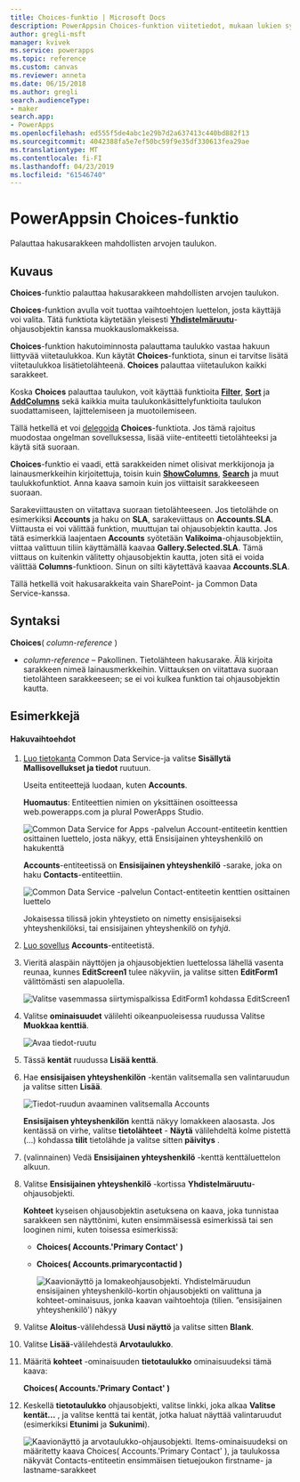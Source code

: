 ```yaml
---
title: Choices-funktio | Microsoft Docs
description: PowerAppsin Choices-funktion viitetiedot, mukaan lukien syntaksi
author: gregli-msft
manager: kvivek
ms.service: powerapps
ms.topic: reference
ms.custom: canvas
ms.reviewer: anneta
ms.date: 06/15/2018
ms.author: gregli
search.audienceType:
- maker
search.app:
- PowerApps
ms.openlocfilehash: ed555f5de4abc1e29b7d2a637413c440bd882f13
ms.sourcegitcommit: 4042388fa5e7ef50bc59f9e35df330613fea29ae
ms.translationtype: MT
ms.contentlocale: fi-FI
ms.lasthandoff: 04/23/2019
ms.locfileid: "61546740"
---
```

# <a name="choices-function-in-powerapps"></a>PowerAppsin Choices-funktio
Palauttaa hakusarakkeen mahdollisten arvojen taulukon.

## <a name="description"></a>Kuvaus
**Choices**-funktio palauttaa hakusarakkeen mahdollisten arvojen taulukon.  

**Choices**-funktion avulla voit tuottaa vaihtoehtojen luettelon, josta käyttäjä voi valita. Tätä funktiota käytetään yleisesti [**Yhdistelmäruutu**](../controls/control-combo-box.md)-ohjausobjektin kanssa muokkauslomakkeissa.

**Choices**-funktion hakutoiminnosta palauttama taulukko vastaa hakuun liittyvää viitetaulukkoa. Kun käytät **Choices**-funktiota, sinun ei tarvitse lisätä viitetaulukkoa lisätietolähteenä. **Choices** palauttaa viitetaulukon kaikki sarakkeet.

Koska **Choices** palauttaa taulukon, voit käyttää funktioita [**Filter**](function-filter-lookup.md), [**Sort**](function-sort.md) ja [**AddColumns**](function-table-shaping.md) sekä kaikkia muita taulukonkäsittelyfunktioita taulukon suodattamiseen, lajittelemiseen ja muotoilemiseen. 

Tällä hetkellä et voi [delegoida](../delegation-overview.md) **Choices**-funktiota. Jos tämä rajoitus muodostaa ongelman sovelluksessa, lisää viite-entiteetti tietolähteeksi ja käytä sitä suoraan. 

**Choices**-funktio ei vaadi, että sarakkeiden nimet olisivat merkkijonoja ja lainausmerkkeihin kirjoitettuja, toisin kuin [**ShowColumns**](function-table-shaping.md), [**Search**](function-filter-lookup.md) ja muut taulukkofunktiot. Anna kaava samoin kuin jos viittaisit sarakkeeseen suoraan.

Sarakeviittausten on viitattava suoraan tietolähteeseen. Jos tietolähde on esimerkiksi **Accounts** ja haku on **SLA**, sarakeviittaus on **Accounts.SLA**. Viittausta ei voi välittää funktion, muuttujan tai ohjausobjektin kautta. Jos tätä esimerkkiä laajentaen **Accounts** syötetään **Valikoima**-ohjausobjektiin, viittaa valittuun tiliin käyttämällä kaavaa **Gallery.Selected.SLA**. Tämä viittaus on kuitenkin välitetty ohjausobjektin kautta, joten sitä ei voida välittää **Columns**-funktioon. Sinun on silti käytettävä kaavaa **Accounts.SLA**.

Tällä hetkellä voit hakusarakkeita vain SharePoint- ja Common Data Service-kanssa.

## <a name="syntax"></a>Syntaksi
**Choices**( *column-reference* )

* *column-reference* – Pakollinen.  Tietolähteen hakusarake. Älä kirjoita sarakkeen nimeä lainausmerkkeihin. Viittauksen on viitattava suoraan tietolähteen sarakkeeseen; se ei voi kulkea funktion tai ohjausobjektin kautta.

## <a name="examples"></a>Esimerkkejä

#### <a name="choices-for-a-lookup"></a>Hakuvaihtoehdot

1. [Luo tietokanta](../../../administrator/create-database.md) Common Data Service-ja valitse **Sisällytä Mallisovellukset ja tiedot** ruutuun.

    Useita entiteettejä luodaan, kuten **Accounts**.

    **Huomautus**: Entiteettien nimien on yksittäinen osoitteessa web.powerapps.com ja plural PowerApps Studio.

    ![Common Data Service for Apps -palvelun Account-entiteetin kenttien osittainen luettelo, josta näkyy, että Ensisijainen yhteyshenkilö on hakukenttä](media/function-choices/entity-account.png)

    **Accounts**-entiteetissä on **Ensisijainen yhteyshenkilö** -sarake, joka on haku **Contacts**-entiteettiin.  

    ![Common Data Service -palvelun Contact-entiteetin kenttien osittainen luettelo](media/function-choices/entity-contact.png)

    Jokaisessa tilissä jokin yhteystieto on nimetty ensisijaiseksi yhteyshenkilöksi, tai ensisijainen yhteyshenkilö on *tyhjä*.

1. [Luo sovellus](../data-platform-create-app.md) **Accounts**-entiteetistä.

1. Vieritä alaspäin näyttöjen ja ohjausobjektien luettelossa lähellä vasenta reunaa, kunnes **EditScreen1** tulee näkyviin, ja valitse sitten **EditForm1** välittömästi sen alapuolella.

    ![Valitse vasemmassa siirtymispalkissa EditForm1 kohdassa EditScreen1](media/function-choices/select-editform.png)

1. Valitse **ominaisuudet** välilehti oikeanpuoleisessa ruudussa Valitse **Muokkaa kenttiä**.

    ![Avaa tiedot-ruutu](media/function-choices/open-data-pane.png)

1. Tässä **kentät** ruudussa **Lisää kenttä**.

1. Hae **ensisijaisen yhteyshenkilön** -kentän valitsemalla sen valintaruudun ja valitse sitten **Lisää**.

    ![Tiedot-ruudun avaaminen valitsemalla Accounts](media/function-choices/field-list.png)

    **Ensisijaisen yhteyshenkilön** kenttä näkyy lomakkeen alaosasta. Jos kentässä on virhe, valitse **tietolähteet** - **Näytä** välilehdeltä kolme pistettä (...) kohdassa **tilit** tietolähde ja valitse sitten **päivitys** .

1. (valinnainen) Vedä **Ensisijainen yhteyshenkilö** -kenttä kenttäluettelon alkuun.

1. Valitse **Ensisijainen yhteyshenkilö** -kortissa **Yhdistelmäruutu**-ohjausobjekti.

    **Kohteet** kyseisen ohjausobjektin asetuksena on kaava, joka tunnistaa sarakkeen sen näyttönimi, kuten ensimmäisessä esimerkissä tai sen looginen nimi, kuten toisessa esimerkissä:

   - **Choices( Accounts.'Primary Contact' )**
   - **Choices( Accounts.primarycontactid )**

     ![Kaavionäyttö ja lomakeohjausobjekti. Yhdistelmäruudun ensisijainen yhteyshenkilö-kortin ohjausobjekti on valittuna ja kohteet-ominaisuus, jonka kaavan vaihtoehtoja (tilien. ”ensisijainen yhteyshenkilö') näkyy](media/function-choices/accounts-primary-contact.png)

1. Valitse **Aloitus**-välilehdessä **Uusi näyttö** ja valitse sitten **Blank**.

1. Valitse **Lisää**-välilehdestä **Arvotaulukko**.

1. Määritä **kohteet** -ominaisuuden **tietotaulukko** ominaisuudeksi tämä kaava:

     **Choices( Accounts.'Primary Contact' )**

1. Keskellä **tietotaulukko** ohjausobjekti, valitse linkki, joka alkaa **Valitse kentät...** , ja valitse kenttä tai kentät, jotka haluat näyttää valintaruudut (esimerkiksi **Etunimi** ja **Sukunimi**).

     ![Kaavionäyttö ja arvotaulukko-ohjausobjekti. Items-ominaisuudeksi on määritetty kaava Choices( Accounts.'Primary Contact' ), ja taulukossa näkyvät Contacts-entiteetin ensimmäisen tietuejoukon firstname- ja lastname-sarakkeet](media/function-choices/full-accounts-pc.png)